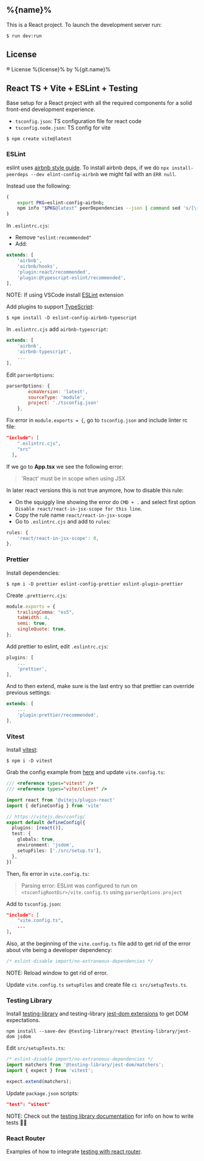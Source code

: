 ## %{name}%

This is a React project. To launch the development server run:

```
$ run dev:run
```

## License
® License %{license}% by %{git.name}%

## React TS + Vite + ESLint + Testing

Base setup for a React project with all the required components for a solid front-end development experience.


- `tsconfig.json`: TS configuration file for react code
- `tsconfig.node.json`: TS config for vite

```
$ npm create vite@latest
```

### ESLint

eslint uses [airbnb style guide](https://airbnb.io/javascript/react). To install airbnb deps, if we do `npx install-peerdeps --dev elint-config-airbnb` we might fail with an `ERR null`.

Instead use the following:

```bash
(
    export PKG=eslint-config-airbnb;
    npm info "$PKG@latest" peerDependencies --json | command sed 's/[\{\},]//g ; s/: /@/g' | xargs npm install --save-dev "$PKG@latest"
)
```

In `.eslintrc.cjs`:
- Remove `"eslint:recommended"`
- Add:

```js
extends: [
    'airbnb',
    'airbnb/hooks',
    'plugin:react/recommended',
    'plugin:@typescript-eslint/recommended',
],
```

NOTE: If using VSCode install [ESLint](https://marketplace.visualstudio.com/items?itemName=dbaeumer.vscode-eslint) extension


Add plugins to support [TypeScript](https://www.npmjs.com/package/eslint-config-airbnb-typescript):

```console
$ npm install -D eslint-config-airbnb-typescript
```

In `.eslintrc.cjs` add `airbnb-typescript`:
```js
extends: [
    'airbnb',
    'airbnb-typescript',
    ...
],
```

Edit `parserOptions`:

```js
parserOptions: {
        ecmaVersion: 'latest',
        sourceType: 'module',
        project: './tsconfig.json'
    },
```


Fix error in `module.exports = {`, go to `tsconfig.json` and include linter rc file:

```json
"include": [
    ".eslintrc.cjs",
    "src"
  ],
```

If we go to **App.tsx** we see the following error:
>'React' must be in scope when using JSX

In later react versions this is not true anymore, how to disable this rule:
- On the squiggly line showing the error do `CMD + .` and select first option `Disable react/react-in-jsx-scope for this line`.
- Copy the rule name `react/react-in-jsx-scope`
- Go to `.eslintrc.cjs` and add to `rules`:
```js
rules: {
    'react/react-in-jsx-scope': 0,
},
```

### Prettier

Install dependencies:
```console
$ npm i -D prettier eslint-config-prettier eslint-plugin-prettier
```

Create `.prettierrc.cjs`:

```js
module.exports = {
    trailingComma: "es5",
    tabWidth: 4,
    semi: true,
    singleQuote: true,
};
```

Add prettier to eslint, edit `.eslintrc.cjs`:

```js
plugins: [
    ...
    'prettier',
],
```
And to then extend, make sure is the last entry so that prettier can override previous settings:
```js
extends: [
    ...
    'plugin:prettier/recommended',
],
```

### Vitest

Install [vitest](https://vitest.dev/):

```console
$ npm i -D vitest
```

Grab the config example from [here](https://github.com/vitest-dev/vitest/blob/main/examples/react-testing-lib-msw/vite.config.ts) and update `vite.config.ts`:

```ts
/// <reference types="vitest" />
/// <reference types="vite/client" />

import react from '@vitejs/plugin-react'
import { defineConfig } from 'vite'

// https://vitejs.dev/config/
export default defineConfig({
  plugins: [react()],
  test: {
    globals: true,
    environment: 'jsdom',
    setupFiles: ['./src/setup.ts'],
  },
})
```

Then, fix error in `vite.config.ts`:
>Parsing error: ESLint was configured to run on `<tsconfigRootDir>/vite.config.ts` using `parserOptions.project`

Add to `tsconfig.json`:

```json
"include": [
    "vite.config.ts",
    ...
],
```

Also, at the beginning of the `vite.config.ts` file add to get rid of the error about vite being a developer dependency:
```ts
/* eslint-disable import/no-extraneous-dependencies */
```

NOTE: Reload window to get rid of error.

Update `vite.config.ts` `setupFiles` and create file `ci src/setupTests.ts`.

### Testing Library

Install [testing-library](https://testing-library.com/docs/react-testing-library/intro/) and testing-library [jest-dom extensions](https://github.com/testing-library/jest-dom) to get DOM expectations.


```console
npm install --save-dev @testing-library/react @testing-library/jest-dom jsdom
```

Edit `src/setupTests.ts`:

```ts
/* eslint-disable import/no-extraneous-dependencies */
import matchers from '@testing-library/jest-dom/matchers';
import { expect } from 'vitest';

expect.extend(matchers);
```

Update `package.json` scripts:

```json
"test": "vitest"
```

NOTE: Check out the [testing library documentation](https://testing-library.com/docs/queries/about/#priority) for info on how to write tests 💪🏽

### React Router


Examples of how to integrate [testing with react router](https://testing-library.com/docs/example-react-router/).
